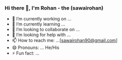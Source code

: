 ### Hi there 👋, I'm Rohan - the (sawairohan)





- 🔭 I’m currently working on ...
- 🌱 I’m currently learning ...
- 👯 I’m looking to collaborate on ...
- 🤔 I’m looking for help with ...
- 📫 How to reach me: ...[sawairohan90@gmail.com]
- 😄 Pronouns: ... He/His
- ⚡ Fun fact: ...
